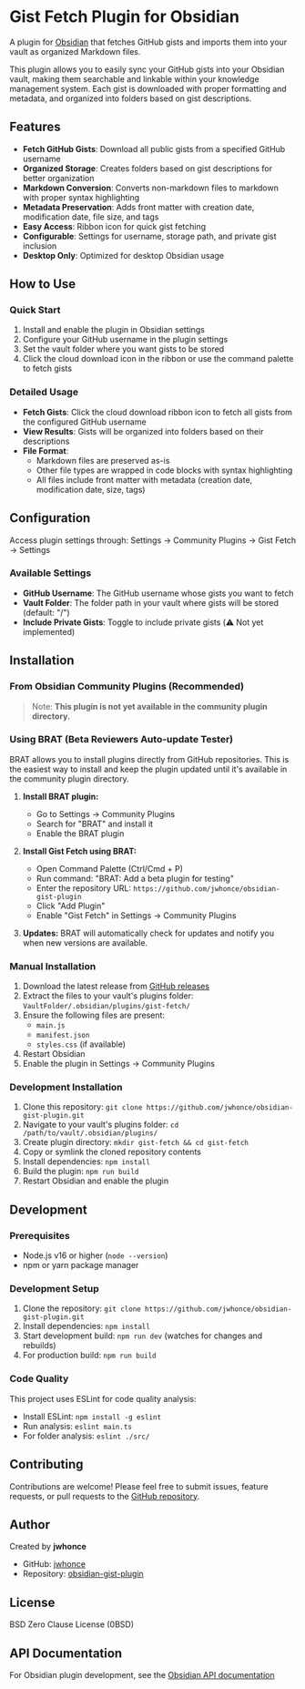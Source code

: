 # Gist Fetch Plugin for Obsidian

A plugin for [Obsidian](https://obsidian.md) that fetches GitHub gists and imports them into your vault as organized Markdown files.

This plugin allows you to easily sync your GitHub gists into your Obsidian vault, making them searchable and linkable within your knowledge management system. Each gist is downloaded with proper formatting and metadata, and organized into folders based on gist descriptions.

## Features

- **Fetch GitHub Gists**: Download all public gists from a specified GitHub username
- **Organized Storage**: Creates folders based on gist descriptions for better organization
- **Markdown Conversion**: Converts non-markdown files to markdown with proper syntax highlighting
- **Metadata Preservation**: Adds front matter with creation date, modification date, file size, and tags
- **Easy Access**: Ribbon icon for quick gist fetching
- **Configurable**: Settings for username, storage path, and private gist inclusion
- **Desktop Only**: Optimized for desktop Obsidian usage

## How to Use

### Quick Start

1. Install and enable the plugin in Obsidian settings
2. Configure your GitHub username in the plugin settings
3. Set the vault folder where you want gists to be stored
4. Click the cloud download icon in the ribbon or use the command palette to fetch gists

### Detailed Usage

- **Fetch Gists**: Click the cloud download ribbon icon to fetch all gists from the configured GitHub username
- **View Results**: Gists will be organized into folders based on their descriptions
- **File Format**:
  - Markdown files are preserved as-is
  - Other file types are wrapped in code blocks with syntax highlighting
  - All files include front matter with metadata (creation date, modification date, size, tags)

## Configuration

Access plugin settings through: Settings → Community Plugins → Gist Fetch → Settings

### Available Settings

- **GitHub Username**: The GitHub username whose gists you want to fetch
- **Vault Folder**: The folder path in your vault where gists will be stored (default: "/")
- **Include Private Gists**: Toggle to include private gists (⚠️ Not yet implemented)

## Installation

### From Obsidian Community Plugins (Recommended)

> Note: **This plugin is not yet available in the community plugin directory.**

### Using BRAT (Beta Reviewers Auto-update Tester)

BRAT allows you to install plugins directly from GitHub repositories. This is the easiest way to install and keep the plugin updated until it's available in the community plugin directory.

1. **Install BRAT plugin:**
   - Go to Settings → Community Plugins
   - Search for "BRAT" and install it
   - Enable the BRAT plugin

2. **Install Gist Fetch using BRAT:**
   - Open Command Palette (Ctrl/Cmd + P)
   - Run command: "BRAT: Add a beta plugin for testing"
   - Enter the repository URL: `https://github.com/jwhonce/obsidian-gist-plugin`
   - Click "Add Plugin"
   - Enable "Gist Fetch" in Settings → Community Plugins

3. **Updates:** BRAT will automatically check for updates and notify you when new versions are available.

### Manual Installation

1. Download the latest release from [GitHub releases](https://github.com/jwhonce/obsidian-gist-plugin/releases)
2. Extract the files to your vault's plugins folder: `VaultFolder/.obsidian/plugins/gist-fetch/`
3. Ensure the following files are present:
   - `main.js`
   - `manifest.json`
   - `styles.css` (if available)
4. Restart Obsidian
5. Enable the plugin in Settings → Community Plugins

### Development Installation

1. Clone this repository: `git clone https://github.com/jwhonce/obsidian-gist-plugin.git`
2. Navigate to your vault's plugins folder: `cd /path/to/vault/.obsidian/plugins/`
3. Create plugin directory: `mkdir gist-fetch && cd gist-fetch`
4. Copy or symlink the cloned repository contents
5. Install dependencies: `npm install`
6. Build the plugin: `npm run build`
7. Restart Obsidian and enable the plugin

## Development

### Prerequisites

- Node.js v16 or higher (`node --version`)
- npm or yarn package manager

### Development Setup

1. Clone the repository: `git clone https://github.com/jwhonce/obsidian-gist-plugin.git`
2. Install dependencies: `npm install`
3. Start development build: `npm run dev` (watches for changes and rebuilds)
4. For production build: `npm run build`

### Code Quality

This project uses ESLint for code quality analysis:

- Install ESLint: `npm install -g eslint`
- Run analysis: `eslint main.ts`
- For folder analysis: `eslint ./src/`

## Contributing

Contributions are welcome! Please feel free to submit issues, feature requests, or pull requests to the [GitHub repository](https://github.com/jwhonce/obsidian-gist-plugin).

## Author

Created by **jwhonce**

- GitHub: [jwhonce](https://github.com/jwhonce)
- Repository: [obsidian-gist-plugin](https://github.com/jwhonce/obsidian-gist-plugin)

## License

BSD Zero Clause License (0BSD)

## API Documentation

For Obsidian plugin development, see the [Obsidian API documentation](https://github.com/obsidianmd/obsidian-api)
